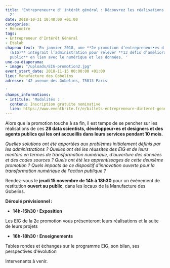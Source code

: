 ```yaml
---
title: 'Entrepreneur•e d''intérêt général : Découvrez les réalisations de la promo
  2'
date: 2018-10-31 10:40:00 +01:00
categories:
- Rencontre
tags:
- Entrepreneur d'Intérêt Général
- Etalab
chapeau-text: 'En janvier 2018, une **2e promotion d’entrepreneur•es d’intérêt général
  (EIG)** intégrait l’administration pour relever **13 défis d’amélioration du service
  public** en lien avec le numérique et les données. '
une-ou-diaporama:
- image: "/uploads/EIG-promotion2.jpg"
event_start_date: 2018-11-15 00:00:00 +01:00
lieu: Manufacture des Gobelins
adresse: '42 avenue des Gobelins, 75013 Paris

'
champs_informations:
- intitule: 'Modalités : '
  contenu: Inscription gratuite nominative
  lien: https://www.eventbrite.fr/e/billets-entrepreneure-dinteret-general-decouvrez-les-realisations-de-la-promo-2-51705495529
---
```


Alors que la promotion touche à sa fin, il est temps de se pencher sur les réalisations de ces **28 data scientists, développeur•es et designers et des agents publics qui les ont accueillis dans leurs services pendant 10 mois.**

*Quelles solutions ont été apportées aux problèmes initialement définis par les administrations ? Quelles ont été les réussites des EIG et de leurs mentors en termes de transformation numérique, d'ouverture des données et des codes sources ? Quels ont été les apprentissages de cette deuxième promotion ? Quels impacts de ce dispositif d'innovation ouverte pour la transformation numérique de l'action publique ?*


Rendez-vous le **jeudi 15 novembre de 14h à 18h30** pour un événement de restitution **ouvert au public**, dans les locaux de la Manufacture des Gobelins.

**Déroulé prévisionnel :** 
* **14h-15h30 : Exposition** 

Les EIG de la 2e promotion vous présenteront leurs réalisations et la suite de leurs projets

* **16h-18h30 : Enseignements** 

Tables rondes et échanges sur le programme EIG, son bilan, ses perspectives d'évolution

Intervenants à venir.
